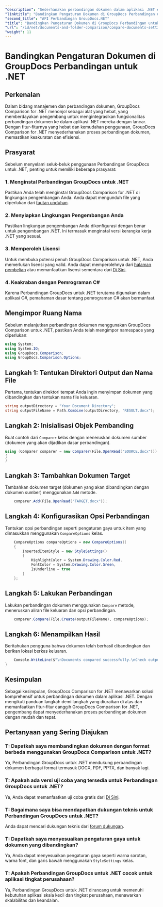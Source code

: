 ```yaml
---
"description": "Sederhanakan perbandingan dokumen dalam aplikasi .NET dengan GroupDocs Comparison. Bandingkan dokumen dengan mudah menggunakan fitur-fitur canggih."
"linktitle": "Bandingkan Pengaturan Dokumen di GroupDocs Perbandingan untuk .NET"
"second_title": "API Perbandingan GroupDocs.NET"
"title": "Bandingkan Pengaturan Dokumen di GroupDocs Perbandingan untuk .NET"
"url": "/id/net/documents-and-folder-comparison/compare-documents-settings-dotnet/"
"weight": 11
---
```


# Bandingkan Pengaturan Dokumen di GroupDocs Perbandingan untuk .NET

## Perkenalan
Dalam bidang manajemen dan perbandingan dokumen, GroupDocs Comparison for .NET menonjol sebagai alat yang hebat, yang memberdayakan pengembang untuk mengintegrasikan fungsionalitas perbandingan dokumen ke dalam aplikasi .NET mereka dengan lancar. Dengan fitur-fiturnya yang hebat dan kemudahan penggunaan, GroupDocs Comparison for .NET menyederhanakan proses perbandingan dokumen, memastikan keakuratan dan efisiensi.
## Prasyarat
Sebelum menyelami seluk-beluk penggunaan Perbandingan GroupDocs untuk .NET, penting untuk memiliki beberapa prasyarat:
### 1. Menginstal Perbandingan GroupDocs untuk .NET
Pastikan Anda telah menginstal GroupDocs Comparison for .NET di lingkungan pengembangan Anda. Anda dapat mengunduh file yang diperlukan dari [tautan unduhan](https://releases.groupdocs.com/comparison/net/).
### 2. Menyiapkan Lingkungan Pengembangan Anda
Pastikan lingkungan pengembangan Anda dikonfigurasi dengan benar untuk pengembangan .NET. Ini termasuk menginstal versi kerangka kerja .NET yang sesuai.
### 3. Memperoleh Lisensi
Untuk membuka potensi penuh GroupDocs Comparison untuk .NET, Anda memerlukan lisensi yang valid. Anda dapat memperolehnya dari [halaman pembelian](https://purchase.groupdocs.com/buy) atau memanfaatkan lisensi sementara dari [Di Sini](https://purchase.groupdocs.com/temporary-license/).
### 4. Keakraban dengan Pemrograman C#
Karena Perbandingan GroupDocs untuk .NET terutama digunakan dalam aplikasi C#, pemahaman dasar tentang pemrograman C# akan bermanfaat.

## Mengimpor Ruang Nama
Sebelum melanjutkan perbandingan dokumen menggunakan GroupDocs Comparison untuk .NET, pastikan Anda telah mengimpor namespace yang diperlukan:
```csharp
using System;
using System.IO;
using GroupDocs.Comparison;
using GroupDocs.Comparison.Options;
```
## Langkah 1: Tentukan Direktori Output dan Nama File
Pertama, tentukan direktori tempat Anda ingin menyimpan dokumen yang dibandingkan dan tentukan nama file keluaran.
```csharp
string outputDirectory = "Your Document Directory";
string outputFileName = Path.Combine(outputDirectory, "RESULT.docx");
```
## Langkah 2: Inisialisasi Objek Pembanding
Buat contoh dari `Comparer` kelas dengan meneruskan dokumen sumber (dokumen yang akan dijadikan dasar perbandingan).
```csharp
using (Comparer comparer = new Comparer(File.OpenRead("SOURCE.docx")))
{
}
```
## Langkah 3: Tambahkan Dokumen Target
Tambahkan dokumen target (dokumen yang akan dibandingkan dengan dokumen sumber) menggunakan `Add` metode.
```csharp
    comparer.Add(File.OpenRead("TARGET.docx"));
```
## Langkah 4: Konfigurasikan Opsi Perbandingan
Tentukan opsi perbandingan seperti pengaturan gaya untuk item yang dimasukkan menggunakan `CompareOptions` kelas.
```csharp
    CompareOptions compareOptions = new CompareOptions()
    {
        InsertedItemStyle = new StyleSettings()
        {
            HighlightColor = System.Drawing.Color.Red,
            FontColor = System.Drawing.Color.Green,
            IsUnderline = true
        }
    };
```
## Langkah 5: Lakukan Perbandingan
Lakukan perbandingan dokumen menggunakan `Compare` metode, meneruskan aliran file keluaran dan opsi perbandingan.
```csharp
    comparer.Compare(File.Create(outputFileName), compareOptions);
```
## Langkah 6: Menampilkan Hasil
Beritahukan pengguna bahwa dokumen telah berhasil dibandingkan dan berikan lokasi berkas keluaran.
```csharp
    Console.WriteLine($"\nDocuments compared successfully.\nCheck output in {Directory.GetCurrentDirectory()}.");
}
```

## Kesimpulan
Sebagai kesimpulan, GroupDocs Comparison for .NET menawarkan solusi komprehensif untuk perbandingan dokumen dalam aplikasi .NET. Dengan mengikuti panduan langkah demi langkah yang diuraikan di atas dan memanfaatkan fitur-fitur canggih GroupDocs Comparison for .NET, pengembang dapat menyederhanakan proses perbandingan dokumen dengan mudah dan tepat.
## Pertanyaan yang Sering Diajukan
### T: Dapatkah saya membandingkan dokumen dengan format berbeda menggunakan GroupDocs Comparison untuk .NET?
Ya, Perbandingan GroupDocs untuk .NET mendukung perbandingan dokumen berbagai format termasuk DOCX, PDF, PPTX, dan banyak lagi.
### T: Apakah ada versi uji coba yang tersedia untuk Perbandingan GroupDocs untuk .NET?
Ya, Anda dapat memanfaatkan uji coba gratis dari [Di Sini](https://releases.groupdocs.com/).
### T: Bagaimana saya bisa mendapatkan dukungan teknis untuk Perbandingan GroupDocs untuk .NET?
Anda dapat mencari dukungan teknis dari [forum dukungan](https://forum.groupdocs.com/c/comparison/12).
### T: Dapatkah saya menyesuaikan pengaturan gaya untuk dokumen yang dibandingkan?
Ya, Anda dapat menyesuaikan pengaturan gaya seperti warna sorotan, warna font, dan garis bawah menggunakan `StyleSettings` kelas.
### T: Apakah Perbandingan GroupDocs untuk .NET cocok untuk aplikasi tingkat perusahaan?
Ya, Perbandingan GroupDocs untuk .NET dirancang untuk memenuhi kebutuhan aplikasi skala kecil dan tingkat perusahaan, menawarkan skalabilitas dan keandalan.